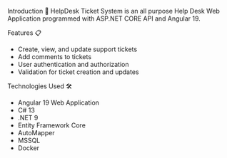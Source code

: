 
Introduction 📒
HelpDesk Ticket System is an all purpose Help Desk Web Application programmed with ASP.NET CORE API and Angular 19.

Features 📋
- Create, view, and update support tickets
- Add comments to tickets
- User authentication and authorization
- Validation for ticket creation and updates

Technologies Used 🛠️
- Angular 19 Web Application
- C# 13
- .NET 9
- Entity Framework Core
- AutoMapper
- MSSQL
- Docker
